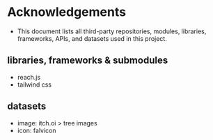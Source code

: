 # Acknowledgements
- This document lists all third-party repositories, modules, libraries, frameworks, APIs, and datasets used in this project.

## libraries, frameworks & submodules
- reach.js
- tailwind css

## datasets
- image: itch.oi > tree images
- icon: falvicon
  
